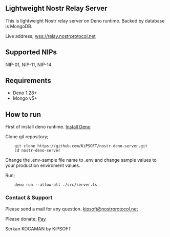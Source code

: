 ## Lightweight Nostr Relay Server ##

This is lightweight Nostr relay server on Deno runtime. Backed by database is MongoDB.

Live address; [wss://relay.nostrprotocol.net](wss://relay.nostrprotocol.net)

## Supported NIPs ##

NIP-01, NIP-11, NIP-14  

## Requirements

- Deno 1.28+
- Mongo v5+

## How to run

First of install deno runtime. [Install Deno](https://deno.land/manual@v1.30.3/getting_started/installation)

Clone git repository;
```
    git clone https://github.com/KiPSOFT/nostr-deno-server.git
    cd nostr-deno-server
```

Change the .env-sample file name to .env and change sample values to your production enviroment values.

Run;
```
    deno run --allow-all ./src/server.ts
```

### Contact & Support
Please send a mail for any question. [kipsoft@nostrprotocol.net](mailto:kipsoft@nostrprotocol.net)

Please donate;  [Pay](lightning:LNURL1DP68GURN8GHJ7AMPD3KX2AR0VEEKZAR0WD5XJTNRDAKJ7TNHV4KXCTTTDEHHWM30D3H82UNVWQHH2URJD9NKSARZD9E8G6P3XUKQU268)

Serkan KOCAMAN by KiPSOFT
